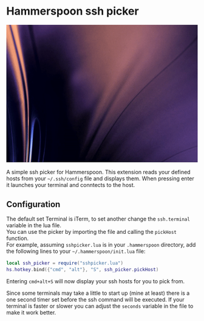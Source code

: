 # Hammerspoon ssh picker

![Picking a Host](example.gif)

A simple ssh picker for Hammerspoon. This extension reads your defined hosts from your `~/.ssh/config` file and displays them. When pressing enter it launches your terminal and conntects to the host.

## Configuration

The default set Terminal is iTerm, to set another change the `ssh.terminal` variable in the lua file.  
You can use the picker by importing the file and calling the `pickHost` function.  
For example, assuming `sshpicker.lua` is in your `.hammerspoon` directory, add the following lines to your `~/.hammerspoon/init.lua` file:
```lua
local ssh_picker = require("sshpicker.lua")
hs.hotkey.bind({"cmd", "alt"}, "S", ssh_picker.pickHost)
```
Entering `cmd+alt+S` will now display your ssh hosts for you to pick from.

Since some terminals may take a little to start up (mine at least) there is a one second timer set before the ssh command will be executed. If your terminal is faster or slower you can adjust the `seconds` variable in the file to make it work better.
